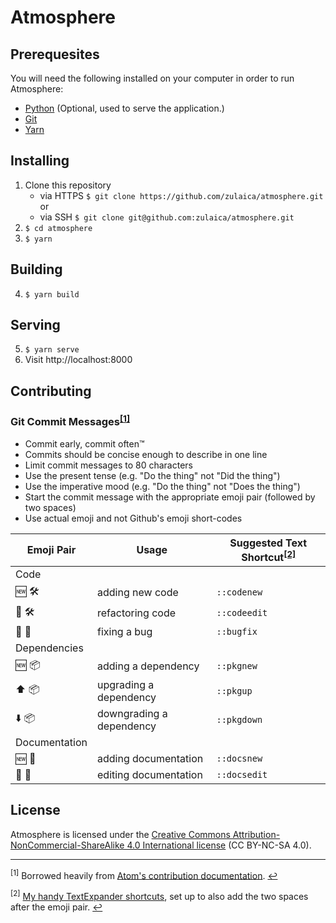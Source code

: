 # Atmosphere

## Prerequesites
You will need the following installed on your computer in order to run
Atmosphere:
* [Python](https://www.python.org) (Optional, used to serve the application.)
* [Git](https://git-scm.com/)
* [Yarn](https://yarnpkg.com/)

## Installing
1. Clone this repository
    - via HTTPS `$ git clone https://github.com/zulaica/atmosphere.git` or
    - via SSH `$ git clone git@github.com:zulaica/atmosphere.git`
2. `$ cd atmosphere`
3. `$ yarn`

## Building
4. `$ yarn build`

## Serving
5. `$ yarn serve`
6. Visit http://localhost:8000

## Contributing

### Git Commit Messages<sup id='anchor1'>[[1]](#footnote1)</sup>
* Commit early, commit often™
* Commits should be concise enough to describe in one line
* Limit commit messages to 80 characters
* Use the present tense (e.g. "Do the thing" not "Did the thing")
* Use the imperative mood (e.g. "Do the thing" not "Does the thing")
* Start the commit message with the appropriate emoji pair (followed by two
  spaces)
* Use actual emoji and not Github's emoji short-codes

Emoji Pair    | Usage                    | Suggested Text Shortcut<sup id='anchor2'>[[2]](#footnote2)</sup>
------------- | ------------------------ | -------------------------------------
Code          |                          |
🆕 🛠          | adding new code          | `::codenew`
🔄 🛠          | refactoring code         | `::codeedit`
💨 🐛          | fixing a bug             | `::bugfix`
Dependencies  |                          |
🆕 📦          | adding a dependency      | `::pkgnew`
⬆️ 📦          | upgrading a dependency   | `::pkgup`
⬇️ 📦          | downgrading a dependency | `::pkgdown`
Documentation |                          |
🆕 📝          | adding documentation     | `::docsnew`
🔄 📝          | editing documentation    | `::docsedit`

## License
Atmosphere is licensed under the [Creative Commons
Attribution-NonCommercial-ShareAlike 4.0 International
license](https://creativecommons.org/licenses/by-nc-sa/4.0/) (CC BY-NC-SA 4.0).

---
<sup id='footnote1'>[1]</sup> Borrowed heavily from [Atom's contribution documentation](https://github.com/atom/atom/blob/master/CONTRIBUTING.md#git-commit-messages). [↩️](#anchor1)

<sup id='footnote2'>[2]</sup> [My handy TextExpander shortcuts](https://app.textexpander.com/public/0568f36aa710592f6b6d74abb542c8d0),
set up to also add the two spaces after the emoji pair. [↩️](#anchor2)

